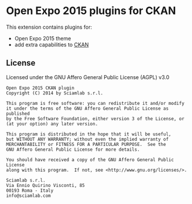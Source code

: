 Open Expo 2015 plugins for CKAN
===================================================

This extension contains plugins for:
* Open Expo 2015 theme
* add extra capabilities to [CKAN](http://ckan.org)

License
-------
Licensed under the GNU Affero General Public License (AGPL) v3.0

    Open Expo 2015 CKAN plugin
    Copyright (C) 2014 by Sciamlab s.r.l.

    This program is free software: you can redistribute it and/or modify
    it under the terms of the GNU Affero General Public License as published
    by the Free Software Foundation, either version 3 of the License, or
    (at your option) any later version.

    This program is distributed in the hope that it will be useful,
    but WITHOUT ANY WARRANTY; without even the implied warranty of
    MERCHANTABILITY or FITNESS FOR A PARTICULAR PURPOSE.  See the
    GNU Affero General Public License for more details.

    You should have received a copy of the GNU Affero General Public License
    along with this program.  If not, see <http://www.gnu.org/licenses/>.
    
    Sciamlab s.r.l.
    Via Ennio Quirino Visconti, 85
    00193 Roma - Italy
    info@sciamlab.com
